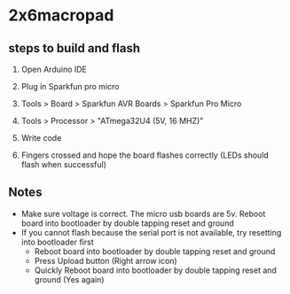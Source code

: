 # 2x6macropad

## steps to build and flash

1. Open Arduino IDE
2. Plug in Sparkfun pro micro
3. Tools > Board > Sparkfun AVR Boards > Sparkfun Pro Micro
4. Tools > Processor > "ATmega32U4 (5V, 16 MHZ)"
5. Write code

9. Fingers crossed and hope the board flashes correctly (LEDs should flash when successful)


## Notes
- Make sure voltage is correct. The micro usb boards are 5v. Reboot board into bootloader by double tapping reset and ground
- If you cannot flash because the serial port is not available, try resetting into bootloader first
  - Reboot board into bootloader by double tapping reset and ground
  - Press Upload button (Right arrow icon)
  - Quickly Reboot board into bootloader by double tapping reset and ground (Yes again)
